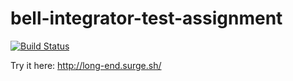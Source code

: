 # bell-integrator-test-assignment
[![Build Status](https://travis-ci.org/skhrv/bell-integrator-test-assignment.svg?branch=master)](https://travis-ci.org/skhrv/bell-integrator-test-assignment)

Try it here: http://long-end.surge.sh/

